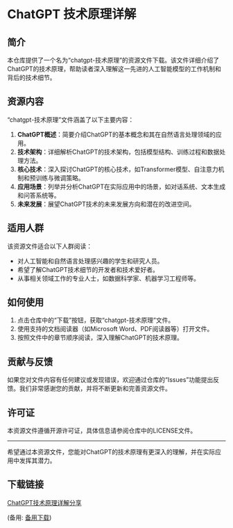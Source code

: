 # ChatGPT 技术原理详解

## 简介

本仓库提供了一个名为“chatgpt-技术原理”的资源文件下载。该文件详细介绍了ChatGPT的技术原理，帮助读者深入理解这一先进的人工智能模型的工作机制和背后的技术细节。

## 资源内容

“chatgpt-技术原理”文件涵盖了以下主要内容：

1. **ChatGPT概述**：简要介绍ChatGPT的基本概念和其在自然语言处理领域的应用。
2. **技术架构**：详细解析ChatGPT的技术架构，包括模型结构、训练过程和数据处理方法。
3. **核心技术**：深入探讨ChatGPT的核心技术，如Transformer模型、自注意力机制和预训练与微调策略。
4. **应用场景**：列举并分析ChatGPT在实际应用中的场景，如对话系统、文本生成和问答系统等。
5. **未来发展**：展望ChatGPT技术的未来发展方向和潜在的改进空间。

## 适用人群

该资源文件适合以下人群阅读：

- 对人工智能和自然语言处理感兴趣的学生和研究人员。
- 希望了解ChatGPT技术细节的开发者和技术爱好者。
- 从事相关领域工作的专业人士，如数据科学家、机器学习工程师等。

## 如何使用

1. 点击仓库中的“下载”按钮，获取“chatgpt-技术原理”文件。
2. 使用支持的文档阅读器（如Microsoft Word、PDF阅读器等）打开文件。
3. 按照文件中的章节顺序阅读，深入理解ChatGPT的技术原理。

## 贡献与反馈

如果您对文件内容有任何建议或发现错误，欢迎通过仓库的“Issues”功能提出反馈。我们非常感谢您的贡献，并将不断更新和完善资源文件。

## 许可证

本资源文件遵循开源许可证，具体信息请参阅仓库中的LICENSE文件。

---

希望通过本资源文件，您能对ChatGPT的技术原理有更深入的理解，并在实际应用中发挥其潜力。

## 下载链接
[ChatGPT技术原理详解分享](https://pan.quark.cn/s/5762175e811c) 

(备用: [备用下载](https://pan.baidu.com/s/1NOgfqopJm28d-NMR9vLAgA?pwd=1234))

